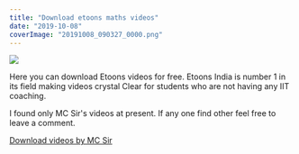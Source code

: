 ```yaml
---
title: "Download etoons maths videos"
date: "2019-10-08"
coverImage: "20191008_090327_0000.png"
---
```


![](/images/20191008_090327_0000-1024x576.png)

Here you can download Etoons videos for free. Etoons India is number 1 in its field making videos crystal Clear for students who are not having any IIT coaching.

I found only MC Sir's videos at present. If any one find other feel free to leave a comment.

[Download videos by MC Sir](https://drive.google.com/drive/u/0/mobile/folders/1XG-8qIp13p4i0CJCzvOiRbMKC8YrXjem)
